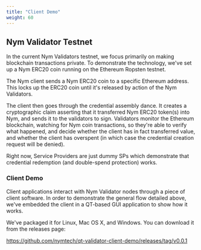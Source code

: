 ```yaml
---
title: "Client Demo"
weight: 60
---
```


## Nym Validator Testnet

In the current Nym Validators testnet, we focus primarily on making blockchain transactions private. To demonstrate the technology, we've set up a Nym ERC20 coin running on the Ethereum Ropsten testnet.

The Nym client sends a Nym ERC20 coin to a specific Ethereum address. This locks up the ERC20 coin until it's released by action of the Nym Validators.

The client then goes through the credential assembly dance. It creates a cryptographic claim asserting that it transferred Nym ERC20 token(s) into Nym, and sends it to the validators to sign. Validators monitor the Ethereum blockchain, watching for Nym coin transactions, so they're able to verify what happened, and decide whether the client has in fact transferred value, and whether the client has overspent (in which case the credential creation request will be denied).

Right now, Service Providers are just dummy SPs which demonstrate that credential redemption (and double-spend protection) works.


### Client Demo

Client applications interact with Nym Validator nodes through a piece of client software. In order to demonstrate the general flow detailed above, we've embedded the client in a QT-based GUI application to show how it works.

We've packaged it for Linux, Mac OS X, and Windows. You can download it from the releases page:

https://github.com/nymtech/qt-validator-client-demo/releases/tag/v0.0.1
